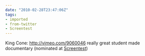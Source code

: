 ```yaml
---
date: "2010-02-28T23:47:06Z"
tags:
- imported
- from-twitter
- Screentest
---
```

King Cone: http://vimeo.com/9060046 really great student made documentary \(nominated at [Screentest](/tags/Screentest)\)
